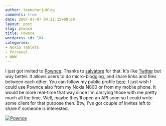 ```yaml
---
author: teemuharjublog
comments: true
date: 2007-07-07 04:21:15+00:00
layout: post
slug: pownce
title: Pownce
wordpress_id: 184
categories:
- Nokia Tablets
- Personal
- WWW
---
```


I just got invited to [Pownce](http://www.pownce.com). Thanks to [salvatore](http://www.pownce.com/samiam010203/) for that. It's like [Twitter](http://twitter.com) but way better. It allows users to do micro-blogging, and share links and files between each other. You can follow my public profile [here](http://www.pownce.com/teemu/public). I just wish I could use Pownce also from my Nokia N800 or from my mobile phone. It would be more real-time that way since I'm carrying those with me pretty much all the time. Well, maybe they'll open an API soon so I could write some client for that purpose then. Btw, I've got couple of invites left to share if someone is interested.

[![Pownce](http://blog.teemu.im/wp-content/uploads/2007/07/pownce_logo.png)](http://www.pownce.com)
